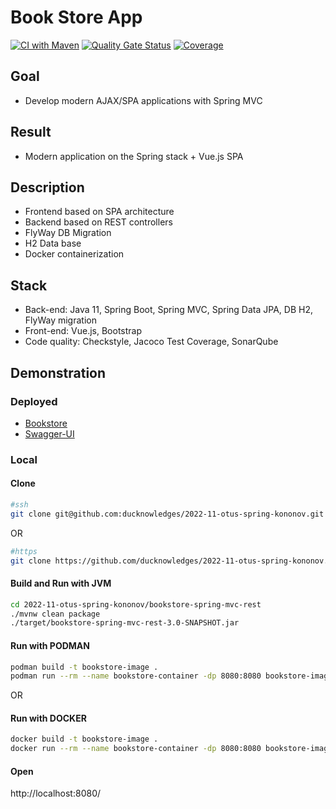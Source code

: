 # Book Store App
[![CI with Maven](https://github.com/ducknowledges/2022-11-otus-spring-kononov/actions/workflows/build.yml/badge.svg)](https://github.com/ducknowledges/2022-11-otus-spring-kononov/actions/workflows/build.yml)
[![Quality Gate Status](https://sonarcloud.io/api/project_badges/measure?project=bookstore-spring-mvc-rest&metric=alert_status)](https://sonarcloud.io/summary/new_code?id=bookstore-spring-mvc-rest)
[![Coverage](https://sonarcloud.io/api/project_badges/measure?project=bookstore-spring-mvc-rest&metric=coverage)](https://sonarcloud.io/summary/new_code?id=bookstore-spring-mvc-rest)

## Goal
- Develop modern AJAX/SPA applications with Spring MVC

## Result
- Modern application on the Spring stack + Vue.js SPA

## Description
- Frontend based on SPA architecture
- Backend based on REST controllers
- FlyWay DB Migration
- H2 Data base
- Docker containerization

## Stack
- Back-end: Java 11, Spring Boot, Spring MVC, Spring Data JPA, DB H2, FlyWay migration
- Front-end: Vue.js, Bootstrap
- Code quality: Checkstyle, Jacoco Test Coverage, SonarQube

## Demonstration

### Deployed
- [Bookstore](http://ec2-34-217-66-66.us-west-2.compute.amazonaws.com/)
- [Swagger-UI](http://ec2-34-217-66-66.us-west-2.compute.amazonaws.com/swagger-ui/index.html)

### Local

#### Clone
```bash
#ssh
git clone git@github.com:ducknowledges/2022-11-otus-spring-kononov.git
```
OR

```bash
#https
git clone https://github.com/ducknowledges/2022-11-otus-spring-kononov.git
```

#### Build and Run with JVM
```bash
cd 2022-11-otus-spring-kononov/bookstore-spring-mvc-rest
./mvnw clean package
./target/bookstore-spring-mvc-rest-3.0-SNAPSHOT.jar
```

#### Run with PODMAN
```bash
podman build -t bookstore-image .
podman run --rm --name bookstore-container -dp 8080:8080 bookstore-image
```

OR

#### Run with DOCKER
```bash
docker build -t bookstore-image .
docker run --rm --name bookstore-container -dp 8080:8080 bookstore-image
```

#### Open
http://localhost:8080/
